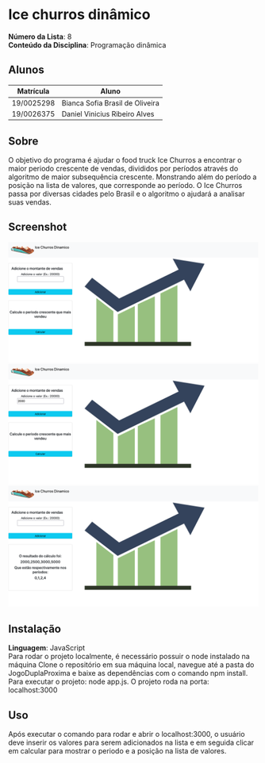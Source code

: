 # Ice churros dinâmico

**Número da Lista**: 8<br>
**Conteúdo da Disciplina**: Programação dinâmica<br>

## Alunos
|Matrícula | Aluno |
| -- | -- |
| 19/0025298  | Bianca Sofia Brasil de Oliveira|
| 19/0026375  | Daniel Vinicius Ribeiro Alves |

## Sobre 
O objetivo do programa é ajudar o food truck Ice Churros a encontrar o maior periodo crescente de vendas, divididos por períodos através do algoritmo de maior subsequência crescente. Monstrando além do período a posição na lista de valores, que corresponde ao período. O Ice Churros passa por diversas cidades pelo Brasil e o algoritmo o ajudará a analisar suas vendas.

## Screenshot

![Página 1](Prints/pagina1.png)
![Página 2](Prints/pagina2.png)
![Página 3](Prints/pagina3.png)


## Instalação 
**Linguagem**: JavaScript<br>
Para rodar o projeto localmente, é necessário possuir o node instalado na máquina
Clone o repositório em sua máquina local, navegue até a pasta do JogoDuplaProxima e baixe as dependências com o comando npm install.
Para executar o projeto: node app.js. O projeto roda na porta: localhost:3000

## Uso 
Após executar o comando para rodar e abrir o localhost:3000, o usuário deve inserir os valores para serem adicionados na lista e em seguida clicar em calcular para mostrar o periodo e a posição na lista de valores.





